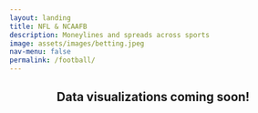 ```yaml
---
layout: landing
title: NFL & NCAAFB
description: Moneylines and spreads across sports
image: assets/images/betting.jpeg
nav-menu: false
permalink: /football/
---
```

<!-- Main -->
<div id="main">

<!-- One -->
<section id="one">
	<div class="inner">
		<header class="major">
			<h2>Data visualizations coming soon! </h2>
		</header>
    </div>
</section>

